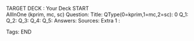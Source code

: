 TARGET DECK : Your Deck
START  
AllInOne (kprim, mc, sc)
Question: 
Title: 
QType(0=kprim,1=mc,2=sc): 0
Q_1: 
Q_2: 
Q_3: 
Q_4: 
Q_5: 
Answers: 
Sources: 
Extra 1 :

Tags: 
END